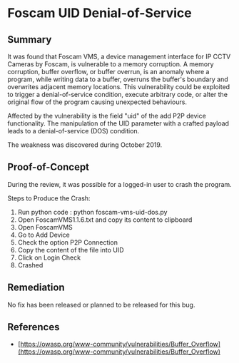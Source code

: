 # Foscam UID Denial-of-Service

## Summary

It was found that Foscam VMS, a device management interface for IP CCTV Cameras by Foscam, is vulnerable to a memory corruption. A memory corruption, buffer overflow, or buffer overrun, is an anomaly where a program, while writing data to a buffer, overruns the buffer's boundary and overwrites adjacent memory locations. This vulnerability could be exploited to trigger a denial-of-service condition, execute arbitrary code, or alter the original flow of the program causing unexpected behaviours.

Affected by the vulnerability is the field "uid" of the add P2P device functionality. The manipulation of the UID parameter with a crafted payload leads to a denial-of-service (DOS) condition. 

The weakness was discovered during October 2019.

## Proof-of-Concept

During the review, it was possible for a logged-in user to crash the program.

Steps to Produce the Crash: 

1. Run python code : python foscam-vms-uid-dos.py
2. Open FoscamVMS1.1.6.txt and copy its content to clipboard
3. Open FoscamVMS
4. Go to Add Device
5. Check the option P2P Connection
6. Copy the content of the file into UID
7. Click on Login Check
8. Crashed

## Remediation

No fix has been released or planned to be released for this bug. 

## References

* [https://owasp.org/www-community/vulnerabilities/Buffer_Overflow](https://owasp.org/www-community/vulnerabilities/Buffer_Overflow)